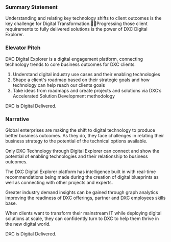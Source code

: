 ### Summary Statement
Understanding and relating key technology shifts to client outcomes is the key challenge for Digital Transformation.Progressing those client requirements to fully delivered solutions is the power of DXC Digital Explorer.



### Elevator Pitch

DXC Digital Explorer is a digital engagement platform, connecting technology trends to core business outcomes for DXC clients.

1. Understand digital industry use cases and their enabling technologies
1. Shape a client's roadmap based on their strategic goals and how technology can help reach our clients goals
1. Take ideas from roadmaps and create projects and solutions via DXC’s Accelerated Solution Development methodology


DXC is Digital Delivered.


### Narrative
Global enterprises are making the shift to digital technology to produce better business outcomes. As they do, they face challenges in relating their business strategy to the potential of the technical options available.

Only DXC Technology through Digital Explorer can connect and show the potential of enabling technologies and their relationship to business outcomes.

The DXC Digital Explorer platform has intelligence built in with real-time  recommendations being made during the creation of digital blueprints as well as connecting with other projects and experts.

Greater industry demand insights can be gained through graph analytics improving the readiness of DXC offerings, partner and DXC employees skills base.

When clients want to transform their mainstream IT while deploying digital solutions at scale, they can confidently turn to DXC to help them thrive in the new digital world.

DXC is Digital Delivered.
